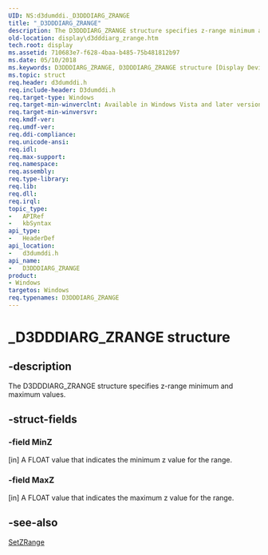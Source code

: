 ```yaml
---
UID: NS:d3dumddi._D3DDDIARG_ZRANGE
title: "_D3DDDIARG_ZRANGE"
description: The D3DDDIARG_ZRANGE structure specifies z-range minimum and maximum values.
old-location: display\d3dddiarg_zrange.htm
tech.root: display
ms.assetid: 710683e7-f628-4baa-b485-75b481812b97
ms.date: 05/10/2018
ms.keywords: D3DDDIARG_ZRANGE, D3DDDIARG_ZRANGE structure [Display Devices], UMDisplayDriver_param_Structs_e1184f4e-5bff-4bdc-bf7a-473039a66ff7.xml, _D3DDDIARG_ZRANGE, d3dumddi/D3DDDIARG_ZRANGE, display.d3dddiarg_zrange
ms.topic: struct
req.header: d3dumddi.h
req.include-header: D3dumddi.h
req.target-type: Windows
req.target-min-winverclnt: Available in Windows Vista and later versions of the Windows operating systems.
req.target-min-winversvr: 
req.kmdf-ver: 
req.umdf-ver: 
req.ddi-compliance: 
req.unicode-ansi: 
req.idl: 
req.max-support: 
req.namespace: 
req.assembly: 
req.type-library: 
req.lib: 
req.dll: 
req.irql: 
topic_type:
-	APIRef
-	kbSyntax
api_type:
-	HeaderDef
api_location:
-	d3dumddi.h
api_name:
-	D3DDDIARG_ZRANGE
product:
- Windows
targetos: Windows
req.typenames: D3DDDIARG_ZRANGE
---
```


# _D3DDDIARG_ZRANGE structure


## -description


The D3DDDIARG_ZRANGE structure specifies z-range minimum and maximum values.


## -struct-fields




### -field MinZ

[in] A FLOAT value that indicates the minimum z value for the range. 


### -field MaxZ

[in] A FLOAT value that indicates the maximum z value for the range. 


## -see-also




<a href="https://msdn.microsoft.com/29ccde7c-801c-4e90-bc39-8581f262cc65">SetZRange</a>
 

 

